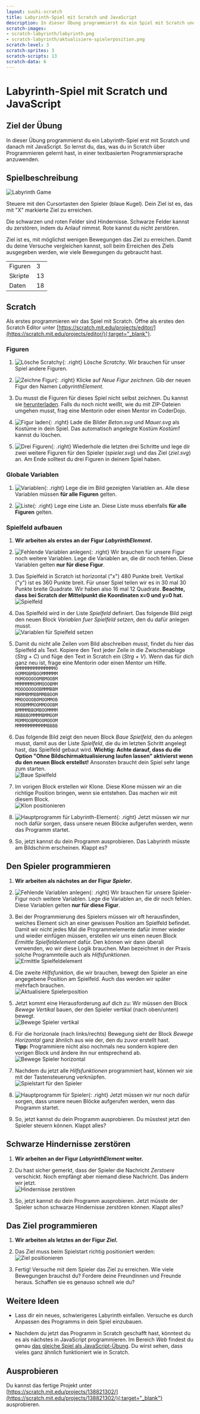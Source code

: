 ```yaml
---
layout: sushi-scratch
title: Labyrinth-Spiel mit Scratch und JavaScript
description: In dieser Übung programmierst du ein Spiel mit Scratch und übersetzt es dann in JavaScript
scratch-images:
- scratch-labyrinth/labyrinth.png
- scratch-labyrinth/aktualisiere-spielerposition.png
scratch-level: 3
scratch-sprites: 3
scratch-scripts: 13
scratch-data: 6
---
```


# Labyrinth-Spiel mit Scratch und JavaScript

## Ziel der Übung

In dieser Übung programmierst du ein Labyrinth-Spiel erst mit Scratch und danach mit JavaScript. So lernst du, das, was du in Scratch über Programmieren gelernt hast, in einer textbasierten Programmiersprache anzuwenden.

## Spielbeschreibung

<div class="row sushi-intro">
	<div class="col-sm-6"><img alt="Labyrinth Game" src="scratch-labyrinth/labyrinth.png" /></div>
	<div class="col-sm-6">
		<p>Steuere mit den Cursortasten den Spieler (blaue Kugel). Dein Ziel ist es, das mit "X" markierte Ziel zu erreichen.</p>
		<p>Die schwarzen und roten Felder sind Hindernisse. Schwarze Felder kannst du zerstören, indem du Anlauf nimmst. Rote kannst du nicht zerstören.</p>
		<p>Ziel ist es, mit möglichst wenigen Bewegungen das Ziel zu erreichen. Damit du deine Versuche vergleichen kannst, soll beim Erreichen des Ziels ausgegeben werden, wie viele Bewegungen du gebraucht hast.</p>
		<table class="table sushi-stats">
			<tbody>
				<tr>
					<td>Figuren</td>
					<td>3</td>
				</tr>
				<tr>
					<td>Skripte</td>
					<td>13</td>
				</tr>
				<tr>
					<td>Daten</td>
					<td>18</td>
				</tr>
			</tbody>
		</table>
	</div>
</div>

## Scratch

Als erstes programmieren wir das Spiel mit Scratch. Öffne als erstes den Scratch Editor unter [https://scratch.mit.edu/projects/editor/](https://scratch.mit.edu/projects/editor/){:target="_blank"}.

### Figuren

1. ![Lösche Scratchy](scratch-labyrinth/loesche-scratchy.png){: .right}
Lösche *Scratchy*. Wir brauchen für unser Spiel andere Figuren.

1. ![Zeichne Figur](scratch-labyrinth/neue-figure-zeichnen.png){: .right}
Klicke auf *Neue Figur zeichnen*. Gib der neuen Figur den Namen *LabyrinthElement*.

1. Du musst die Figuren für dieses Spiel nicht selbst zeichnen. Du kannst sie [herunterladen](scratch-labyrinth/figuren.zip). Falls du noch nicht weißt, wie du mit ZIP-Dateien umgehen musst, frag eine Mentorin oder einen Mentor im CoderDojo.

1. ![Figur laden](scratch-labyrinth/kostuem-laden.png){: .right}
Lade die Bilder *Beton.svg* und *Mauer.svg* als Kostüme in dein Spiel. Das automatisch angelegte Kostüm *Kostüm1* kannst du löschen.

1. ![Drei Figuren](scratch-labyrinth/drei-figuren.png){: .right}
Wiederhole die letzten drei Schritte und lege dir zwei weitere Figuren für den Spieler (*spieler.svg*) und das Ziel (*ziel.svg*) an. Am Ende solltest du drei Figuren in deinem Spiel haben.

### Globale Variablen

1. ![Variablen](scratch-labyrinth/variablen.png){: .right}
Lege die im Bild gezeigten Variablen an. Alle diese Variablen müssen **für alle Figuren** gelten.

1. ![Liste](scratch-labyrinth/feld.png){: .right}
Lege eine Liste an. Diese Liste muss ebenfalls **für alle Figuren** gelten.

### Spielfeld aufbauen

1. **Wir arbeiten als erstes an der Figur *LabyrinthElement*.**

1. ![Fehlende Variablen anlegen](scratch-labyrinth/mauer-variablen.png){: .right}
Wir brauchen für unsere Figur noch weitere Variablen. Lege die Variablen an, die dir noch fehlen. Diese Variablen gelten **nur für diese Figur**.

1. Das Spielfeld in Scratch ist horizontal ("x") 480 Punkte breit. Vertikal ("y") ist es 360 Punkte breit. Für unser Spiel teilen wir es in 30 mal 30 Punkte breite Quadrate. Wir haben also 16 mal 12 Quadrate. **Beachte, dass bei Scratch der Mittelpunkt die Koordinaten x=0 und y=0 hat.**<br/>
![Spielfeld](scratch-labyrinth/scratch-spielfeld.png)

1. Das Spielfeld wird in der Liste *Spielfeld* definiert. Das folgende Bild zeigt den neuen Block *Variablen fuer Spielfeld setzen*, den du dafür anlegen musst.<br/>
![Variablen für Spielfeld setzen](scratch-labyrinth/variablen-fuer-spielfeld-setzen.png)

1. Damit du nicht alle Zeilen vom Bild abschreiben musst, findet du hier das Spielfeld als Text. Kopiere den Text jeder Zeile in die Zwischenablage (*Strg + C*) und füge den Text in Scratch ein (*Strg + V*). Wenn das für dich ganz neu ist, frage eine Mentorin oder einen Mentor um Hilfe.<br/>
`MMMMMMMMMMMMMMMO`<br/>
`OOMMOBMBOOMMMMMM`<br/>
`MOMOOOOOOMBMOOBM`<br/>
`MMMMMMMOMMOOOBMM`<br/>
`MOOOOOOOOBMMMBBM`<br/>
`MBMMBMMBBMMBBOOM`<br/>
`MMOOOOOBOMOOMMOB`<br/>
`MOOBMMMOOMMOOOBM`<br/>
`BMMMMBBOMBOOMMMM`<br/>
`MBBBBOMMMMBMMOOM`<br/>
`MOMMOOBMOOOMOOOM`<br/>
`MMMMMMMMMMMMBBBB`

1. Das folgende Bild zeigt den neuen Block *Baue Spielfeld*, den du anlegen musst, damit aus der Liste *Spielfeld*, die du im letzten Schritt angelegt hast, das Spielfeld gebaut wird. **Wichtig: Achte darauf, dass du die Option "Ohne Bildschirmaktualisierung laufen lassen" aktivierst wenn du den neuen Block erstellst!** Ansonsten braucht dein Spiel sehr lange zum starten.<br/>
![Baue Spielfeld](scratch-labyrinth/baue-spielfeld.png)

1. Im vorigen Block erstellen wir Klone. Diese Klone müssen wir an die richtige Position bringen, wenn sie entstehen. Das machen wir mit diesem Block.<br/>
![Klon positionieren](scratch-labyrinth/mauer-klon.png)

1. ![Hauptprogramm für Labyrinth-Element](scratch-labyrinth/mauer-hauptprogramm.png){: .right}
Jetzt müssen wir nur noch dafür sorgen, dass unsere neuen Blöcke aufgerufen werden, wenn das Programm startet.<br/>

1. So, jetzt kannst du dein Programm ausprobieren. Das Labyrinth müsste am Bildschirm erscheinen. Klappt es?

## Den Spieler programmieren

1. **Wir arbeiten als nächstes an der Figur *Spieler*.**

1. ![Fehlende Variablen anlegen](scratch-labyrinth/spieler-variablen.png){: .right}
Wir brauchen für unsere Spieler-Figur noch weitere Variablen. Lege die Variablen an, die dir noch fehlen. Diese Variablen gelten **nur für diese Figur**.

1. Bei der Programmierung des Spielers müssen wir oft herausfinden, welches Element sich an einer gewissen Position am Spielfeld befindet. Damit wir nicht jedes Mal die Programmelemente dafür immer wieder und wieder einfügen müssen, erstellen wir uns einen neuen Block *Ermittle Spielfeldelement* dafür. Den können wir dann überall verwenden, wo wir diese Logik brauchen. Man bezeichnet in der Praxis solche Programmteile auch als *Hilfsfunktionen*.<br/>
![Ermittle Spielfeldelement](scratch-labyrinth/ermittle-spielfeldelement.png)

1. Die zweite *Hilfsfunktion*, die wir brauchen, bewegt den Spieler an eine angegebene Position am Spielfeld. Auch das werden wir später mehrfach brauchen.<br/>
![Aktualisiere Spielerposition](scratch-labyrinth/aktualisiere-spielerposition.png)

1. Jetzt kommt eine Herausforderung auf dich zu: Wir müssen den Block *Bewege Vertikal* bauen, der den Spieler vertikal (nach oben/unten) bewegt.<br/>
![Bewege Spieler vertikal](scratch-labyrinth/spieler-vertikal.png)

1. Für die horizonale (nach links/rechts) Bewegung sieht der Block *Bewege Horizontal* ganz ähnlich aus wie der, den du zuvor erstellt hast.<br/>
**Tipp:** Programmiere nicht also nochmals neu sondern kopiere den vorigen Block und ändere ihn nur entsprechend ab.<br/>
![Bewege Spieler horizontal](scratch-labyrinth/spieler-horizontal.png)

1. Nachdem du jetzt alle *Hilfsfunktionen* programmiert hast, können wir sie mit der Tastensteuerung verknüpfen.<br/>
![Spielstart für den Spieler](scratch-labyrinth/spieler-spielstart.png)

1. ![Hauptprogramm für Spieler](scratch-labyrinth/spieler-hauptprogramm.png){: .right}
Jetzt müssen wir nur noch dafür sorgen, dass unsere neuen Blöcke aufgerufen werden, wenn das Programm startet.<br/>

1. So, jetzt kannst du dein Programm ausprobieren. Du müsstest jetzt den Spieler steuern können. Klappt alles?

## Schwarze Hindernisse zerstören

1. **Wir arbeiten an der Figur *LabyrinthElement* weiter.**

1. Du hast sicher gemerkt, dass der Spieler die Nachricht *Zerstoere* verschickt. Noch empfängt aber niemand diese Nachricht. Das ändern wir jetzt.<br/>
![Hindernisse zerstören](scratch-labyrinth/zerstoere.png)

1. So, jetzt kannst du dein Programm ausprobieren. Jetzt müsste der Spieler schon schwarze Hindernisse zerstören können. Klappt alles?

## Das Ziel programmieren

1. **Wir arbeiten als letztes an der Figur *Ziel*.**

1. Das Ziel muss beim Spielstart richtig positioniert werden:<br/>
![Ziel positionieren](scratch-labyrinth/ziel.png)

1. Fertig! Versuche mit dem Spieler das Ziel zu erreichen. Wie viele Bewegungen brauchst du? Fordere deine Freundinnen und Freunde heraus. Schaffen sie es genauso schnell wie du?

## Weitere Ideen

* Lass dir ein neues, schwierigeres Labyrinth einfallen. Versuche es durch Anpassen des Programms in dein Spiel einzubauen.

* Nachdem du jetzt das Programm in Scratch geschafft hast, könntest du es als nächstes in JavaScript programmieren. Im Bereich *Web* findest du genau [das gleiche Spiel als JavaScript-Übung](../web/labyrinth-mit-svg.html). Du wirst sehen, dass vieles ganz ähnlich funktioniert wie in Scratch.

## Ausprobieren

Du kannst das fertige Projekt unter [https://scratch.mit.edu/projects/138821302/](https://scratch.mit.edu/projects/138821302/){:target="_blank"} ausprobieren.
